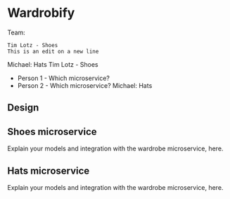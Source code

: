 # Wardrobify

Team:

    Tim Lotz - Shoes
    This is an edit on a new line
Michael: Hats
    Tim Lotz - Shoes
* Person 1 - Which microservice?
* Person 2 - Which microservice?
Michael: Hats
## Design

## Shoes microservice

Explain your models and integration with the wardrobe
microservice, here.

## Hats microservice

Explain your models and integration with the wardrobe
microservice, here.
